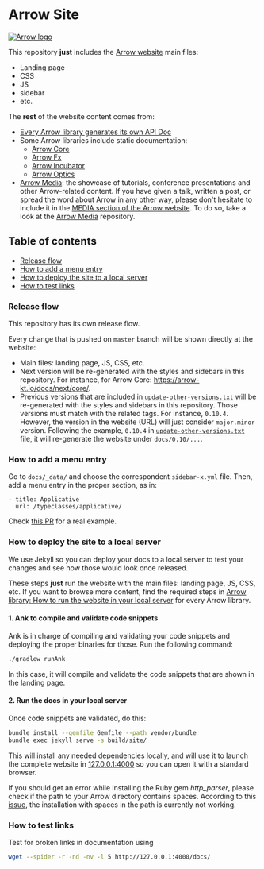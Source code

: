 # Arrow Site

[![Arrow logo](https://raw.githubusercontent.com/arrow-kt/arrow-site/master/docs/img/home/arrow-brand-error.svg?sanitize=true)](https://arrow-kt.io)

This repository **just** includes the [Arrow website](https://arrow-kt.io/) main files:

* Landing page
* CSS
* JS
* sidebar
* etc.

The **rest** of the website content comes from:

* [Every Arrow library generates its own API Doc](https://github.com/arrow-kt/arrow/blob/master/docs/libraries/how-to-generate-and-validate-documentation.md)
* Some Arrow libraries include static documentation:
  * [Arrow Core](https://github.com/arrow-kt/arrow-core/tree/master/arrow-docs/docs)
  * [Arrow Fx](https://github.com/arrow-kt/arrow-fx/tree/master/arrow-docs/docs)
  * [Arrow Incubator](https://github.com/arrow-kt/arrow-incubator/tree/master/arrow-docs/docs)
  * [Arrow Optics](https://github.com/arrow-kt/arrow-optics/tree/master/arrow-docs/docs)
* [Arrow Media](https://github.com/arrow-kt/arrow-media): the showcase of tutorials, conference presentations and other Arrow-related content. If you have given a talk, written a post, or spread the word about Arrow in any other way, please don't hesitate to include it in the [MEDIA section of the Arrow website](https://media.arrow-kt.io/). To do so, take a look at the [Arrow Media](https://github.com/arrow-kt/arrow-media) repository.

## Table of contents

* [Release flow](#Release-flow)
* [How to add a menu entry](#How-to-add-a-menu-entry)
* [How to deploy the site to a local server](#How-to-deploy-the-site-to-a-local-server)
* [How to test links](#How-to-test-links)

### Release flow

This repository has its own release flow.

Every change that is pushed on `master` branch will be shown directly at the website:

* Main files: landing page, JS, CSS, etc.
* Next version will be re-generated with the styles and sidebars in this repository. For instance, for Arrow Core: https://arrow-kt.io/docs/next/core/.
* Previous versions that are included in [`update-other-versions.txt`](update-other-versions.txt) will be re-generated with the styles and sidebars in this repository. Those versions must match with the related tags. For instance, `0.10.4`. However, the version in the website (URL) will just consider `major.minor` version. Following the example, `0.10.4` in [`update-other-versions.txt`](update-other-versions.txt) file, it will re-generate the website under `docs/0.10/...`.

### How to add a menu entry

Go to `docs/_data/` and choose the correspondent `sidebar-x.yml` file. Then, add a menu entry in the proper section, as in:

```
- title: Applicative
  url: /typeclasses/applicative/
```

Check [this PR](https://github.com/arrow-kt/arrow/pull/1134/files) for a real example.

### How to deploy the site to a local server

We use Jekyll so you can deploy your docs to a local server to test your changes and see how those would look once released.

These steps **just** run the website with the main files: landing page, JS, CSS, etc. If you want to browse more content, find the required steps in [Arrow library: How to run the website in your local server](https://github.com/arrow-kt/arrow/blob/master/docs/libraries/how-to-run-the-website-in-your-local-server.md) for every Arrow library.

#### 1. Ank to compile and validate code snippets

Ank is in charge of compiling and validating your code snippets and deploying the proper binaries for those. Run the following command:

```bash
./gradlew runAnk
```

In this case, it will compile and validate the code snippets that are shown in the landing page.

#### 2. Run the docs in your local server

Once code snippets are validated, do this:

```bash
bundle install --gemfile Gemfile --path vendor/bundle
bundle exec jekyll serve -s build/site/
```

This will install any needed dependencies locally, and will use it to launch the complete website in [127.0.0.1:4000](http://127.0.0.1:4000) so you can open it with a standard browser.

If you should get an error while installing the Ruby gem _http_parser_, please check if the path to your Arrow directory contains spaces. According to this [issue](https://github.com/tmm1/http_parser.rb/issues/47), the installation with spaces in the path is currently not working.

### How to test links

Test for broken links in documentation using

```sh
wget --spider -r -nd -nv -l 5 http://127.0.0.1:4000/docs/
```
